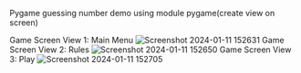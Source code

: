 Pygame guessing number demo using module pygame(create view on screen) 

Game Screen View 1: Main Menu
![Screenshot 2024-01-11 152631](https://github.com/chaubanban/guessnumberpygame/assets/112841027/55637c48-f52d-437f-96e2-0a7b702ae877)
Game Screen View 2: Rules 
![Screenshot 2024-01-11 152650](https://github.com/chaubanban/guessnumberpygame/assets/112841027/9d39c613-3a3d-4ae9-a0cc-c523bed63233)
Game Screen View 3: Play
![Screenshot 2024-01-11 152705](https://github.com/chaubanban/guessnumberpygame/assets/112841027/631e20a0-f58b-4592-9984-60de017ebbba)
